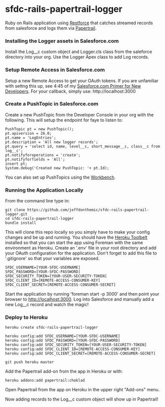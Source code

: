 # sfdc-rails-papertrail-logger

Ruby on Rails application using [Restforce](https://github.com/ejholmes/restforce) that catches streamed records from salesforce and logs them via [Papertrail](http://www.papertrailapp.com).

### Installing the Logger assets in Salesforce.com

Install the Log__c custom object and Logger.cls class from the saleforce directory into your org. Use the Logger Apex class to add Log records.

### Setup Remote Access in Salesforce.com

Setup a new Remote Access to get your OAuth tokens. If you are unfamiliar with settng this up, see 4:45 of my [Salesforce.com Primer for New Developers](http://www.youtube.com/watch?v=fq2ju2ML9GM). For your callback, simply use: http://localhost:3000

### Create a PushTopic in Salesforce.com

Create a new PushTopic from the Developer Console in your org with the following. This will setup the endpoint for faye to listen to:

	PushTopic pt = new PushTopic();  
	pt.apiversion = 26.0;  
	pt.name = 'LogEntries';
	pt.description = 'All new logger records';  
	pt.query = 'select id, name, level__c, short_message__c, class__c from log__c'; 
	pt.notifyforoperations = 'create';
	pt.notifyforfields = 'All'; 
	insert pt;  
	System.debug('Created new PushTopic: '+ pt.Id);

You can also set up PushTopics using the [Workbench](https://workbench.developerforce.com).

### Running the Application Locally

From the command line type in:

	git clone https://github.com/jeffdonthemic/sfdc-rails-papertrail-logger.git
	cd sfdc-rails-papertrail-logger
	bundle install

This will clone this repo locally so you simply have to make your config changes and be up and running. You should have the [Heroku Toolbelt](https://toolbelt.heroku.com) installed so that you can start the app using Foreman with the same environment as Heroku. Create an '.env' file in your root directory and add your OAuth configuration for the application. Don't forget to add this file to '.gitignore' so that your variables are exposed.

	SFDC_USERNAME=[YOUR-SFDC-USERNAME]
	SFDC_PASSWORD=[YOUR-SFDC-PASSWORD]
	SFDC_SECURITY_TOKEN=[YOUR-USER-SECURITY-TOKEN]
	SFDC_CLIENT_ID=[REMOTE-ACCESS-CONSUMER-KEY]
	SFDC_CLIENT_SECRET=[REMOTE-ACCESS-CONSUMER-SECRET]

Start the application by running 'foreman start -p 3000' and then point your browser to [http://localhost:3000](http://localhost:3000). Log into Salesforce and manually add a new Log__c record and watch the magic!

### Deploy to Heroku

	heroku create sfdc-rails-papertrail-logger

	heroku config:add SFDC_USERNAME=[YOUR-SFDC-USERNAME]
	heroku config:add SFDC_PASSWORD=[YOUR-SFDC-PASSWORD]
	heroku config:add SFDC_SECURITY_TOKEN=[YOUR-USER-SECURITY-TOKEN]
	heroku config:add SFDC_CLIENT_ID=[REMOTE-ACCESS-CONSUMER-KEY]
	heroku config:add SFDC_CLIENT_SECRET=[REMOTE-ACCESS-CONSUMER-SECRET]

	git push heroku master

Add the Papertrail add-on from the app in Heroku or with:

	heroku addons:add papertrail:choklad

Open Papertrail from the app on Heroku in the upper right "Add-ons" menu.

Now adding records to the Log__c custom object will show up in Papertrail!

